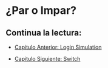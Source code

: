 # ¿Par o Impar?

## Continua la lectura:
- [Capitulo Anterior: Login Simulation](./../20_Login-Simulation)

- [Capitulo Siguiente: Switch](./../22_Switch)

